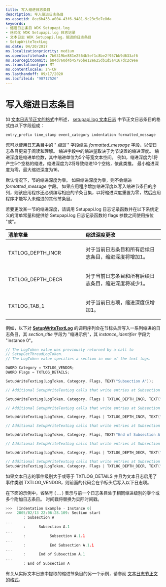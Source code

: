 ```yaml
---
title: 写入缩进日志条目
description: 写入缩进日志条目
ms.assetid: 8ce6b433-a004-43f6-9481-9c23c5e7e8da
keywords:
- 缩进日志条目 WDK Setupapi.log
- 格式化 WDK Setupapi.log 日志记录
- 文本日志 WDK Setupapi.log，缩进的日志条目
- SetupWriteTextLog
ms.date: 04/20/2017
ms.localizationpriority: medium
ms.openlocfilehash: 7b6319be881e2564b5ef1c8be2f957bb9d633af6
ms.sourcegitcommit: b84d760d4b45795be12e625db1d5a4167dc2c9ee
ms.translationtype: MT
ms.contentlocale: zh-CN
ms.lasthandoff: 09/17/2020
ms.locfileid: "90717526"
---
```

# <a name="writing-indented-log-entries"></a>写入缩进日志条目


如 [文本日志节正文的格式](format-of-a-text-log-section-body.md)中所述， [setupapi.log 文本日志](setupapi-text-logs.md) 中节正文日志条目的格式由以下字段组成：

```cpp
entry_prefix time_stamp event_category indentation formatted_message
```

您可以使用日志条目中的 " *缩进* " 字段缩进 *formatted_message* 字段，以使日志条目更易于阅读和理解。 缩进字段中的缩进量取决于为节设置的缩进深度。 缩进深度是缩进单位数，其中缩进单位为5个等宽文本空间。 例如，缩进深度为1将产生5个空格的缩进，缩进深度为2将导致缩进10个空格，依此类推。 最小缩进深度为零，最大缩进深度为16。

默认情况下，节的缩进深度为零。 如果缩进深度为零，则不会缩进 *formatted_message* 字段。 如果应用程序增加缩进深度以写入缩进节条目的序列，则该应用程序还必须编写相应的节条目集，以将缩进深度重置为零，然后应用程序才能写入未缩进的其他节条目。

若要更改某一节的缩进深度，请调用 Setupapi.log 日志记录函数并在以下系统定义的清单常量和提供给 Setupapi.log 日志记录函数的 flags 参数之间使用按位 "或"。

<table>
<colgroup>
<col width="50%" />
<col width="50%" />
</colgroup>
<thead>
<tr class="header">
<th align="left">清单常量</th>
<th align="left">缩进深度更改</th>
</tr>
</thead>
<tbody>
<tr class="odd">
<td align="left"><p>TXTLOG_DEPTH_INCR</p></td>
<td align="left"><p>对于当前日志条目和所有后续日志条目，缩进深度将增加1。</p></td>
</tr>
<tr class="even">
<td align="left"><p>TXTLOG_DEPTH_DECR</p></td>
<td align="left"><p>对于当前日志条目和所有后续日志条目，缩进深度将减少1。</p></td>
</tr>
<tr class="odd">
<td align="left"><p>TXTLOG_TAB_1</p></td>
<td align="left"><p>对于当前日志项，缩进深度仅增加1。</p></td>
</tr>
</tbody>
</table>

 

例如，以下对 [**SetupWriteTextLog**](/windows/win32/api/setupapi/nf-setupapi-setupwritetextlog) 的调用序列会在节标头后写入一系列缩进的日志条目，其 *section_title* 字段为 "缩进示例"，其 *instance_identifier* 字段为 "instance 0"。

```cpp
// The LogToken value was previously returned by a call to 
// SetupGetThreadLogToken.
// The LogToken value specifies a section in one of the text logs.

DWORD Category = TXTLOG_VENDOR; 
DWORD Flags = TXTLOG_DETAILS;

SetupWriteTextLog(LogToken, Category, Flags, TEXT("Subsection A"));

// Additional SetupWriteTextLog calls that write entries at Subsection A indentation level

SetupWriteTextLog(LogToken, Category, Flags | TXTLOG_DEPTH_INCR, TEXT("Subsection A.1"));

// Additional SetupWriteTextLog calls that write entries at Subsection A.1 indentation level

SetupWriteTextLog(LogToken, Category, Flags | TXTLOG_DEPTH_INCR, TEXT("Subsection A.1.1"));

// Additional SetupWriteTextLog calls that write entries at Subsection A.1.1 indentation level

SetupWriteTextLog(LogToken, Category, Flags, TEXT("End of Subsection A.1.1"));

// Additional SetupWriteTextLog calls that write entries at Subsection A.1 indentation level

SetupWriteTextLog(LogToken, Category, Flags | TXTLOG_DEPTH_DECR, TEXT("End of Subsection A.1"));

// Additional SetupWriteTextLog calls that write entries at Subsection A indentation level
SetupWriteTextLog(LogToken, Category, Flags | TXTLOG_DEPTH_DECR, TEXT("End of Subsection A"));
```

如果文本日志的事件级别大于或等于 TXTLOG_DETAILS 并且为文本日志启用了事件类别 TXTLOG_VENDOR，则前面的代码会在节标头后写入以下日志项。

在下面的示例中，省略号 ( ... ) 表示与前一个日志条目处于相同缩进级别的零个或多个附加日志条目。 时间戳将替换为实际时间戳。

```cpp
>>>  [Indentation Example - Instance 0]
>>>  2005/02/13 22:06:28.109: Section start
        : Subsection A
...
        :      Subsection A.1
...
        :           Subsection A.1.1
...
        :           End Subsection A.1.1
...
        :      End of Subsection A.1
...
        : End of Subsection A
```

有关从实际文本日志中提取的缩进节条目的另一个示例，请参阅 [文本日志节正文的格式](format-of-a-text-log-section-body.md)。

 


